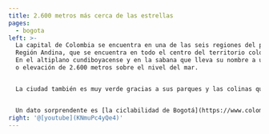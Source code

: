 ```yaml
---
title: 2.600 metros más cerca de las estrellas
pages:
  - bogota
left: >-
  La capital de Colombia se encuentra en una de las seis regiones del país, la
  Región Andina, que se encuentra en todo el centro del territorio colombiano.
  En el altiplano cundiboyacense y en la sabana que lleva su nombre a una altura
  o elevación de 2.600 metros sobre el nivel del mar.


  La ciudad también es muy verde gracias a sus parques y las colinas que se extienden a lo largo de su límite este, empequeñecidas por sus dos puntos más altos, Monserrate y Guadalupe. El paisaje que los bogotanos disfrutan a diario, el mar verde que conforma la cordillera de los Andes, elevándose hacia el este, sería casi imposible de encontrar en cualquier otra gran ciudad.


  Un dato sorprendente es [la ciclabilidad de Bogotá](https://www.colombia.co/en/colombia-travel/bogota-bike-friendly-city/). Más de 220 kilómetros de carriles bici facilitan los desplazamientos en bicicleta, y todos los domingos se prohíbe la circulación de coches en enormes calles dejando espacio para que los ciudadanos puedan ir en bicicleta, correr y patinar por la famosa Civlovia.
right: '@[youtube](KNmuPc4yQe4)'
---
```

